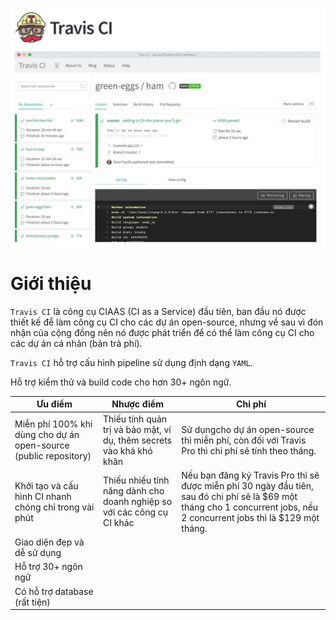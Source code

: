 ![[travisci-presend.jpg]](https://github.com/phucbone/vault/blob/master/imgs/imgs-cicd/imgs-ci/imgs-travisci/travisci-presend.jpg)

# Giới thiệu

`Travis CI` là công cụ CIAAS (CI as a Service) đầu tiên, ban đầu nó được thiết kế để làm công cụ CI cho các dự án open-source, nhưng về sau vì đón nhận của cộng đồng nên nó được phát triển để có thể làm công cụ CI cho các dự án cá nhân (bản trả phí).

`Travis CI` hỗ trợ cấu hình pipeline sử dụng định dạng `YAML`.

Hỗ trợ kiểm thử và build code cho hơn 30+ ngôn ngữ.

Ưu điểm|Nhược điểm|Chi phí
---|---|---
Miễn phí 100% khi dùng cho dự án open-source (public repository)|Thiếu tính quản trị và bảo mật, ví dụ, thêm secrets vào khá khó khăn|Sử dụngcho dự án open-source thì miễn phí, còn đối với Travis Pro thì chi phí sẽ tính theo tháng.
Khởi tạo và cấu hình CI nhanh chóng chỉ trong vài phút|Thiếu nhiều tính năng dành cho doanh nghiệp so với các công cụ CI khác|Nếu bạn đăng ký Travis Pro thì sẽ được miễn phí 30 ngày đầu tiên, sau đó chi phí sẽ là $69 một tháng cho 1 concurrent jobs, nếu 2 concurrent jobs thì là $129 một tháng.
Giao diện đẹp và dễ sử dụng|
Hỗ trợ 30+ ngôn ngữ|
Có hỗ trợ database (rất tiện)|
